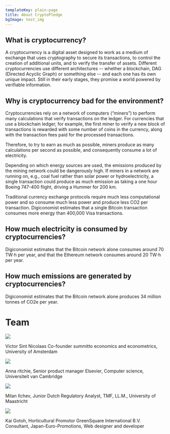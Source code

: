 ```yaml
---
templateKey: plain-page
title: About CryptoPledge
bgImage: test_img
---
```

## What is cryptocurrency?

A cryptocurrency is a digital asset designed to work as a medium of exchange that uses cryptography to secure its transactions, to control the creation of additional units, and to verify the transfer of assets. Different cryptocurrencies use different architectures -- whether a blockchain, DAG (Directed Acyclic Graph) or something else -- and each one has its own unique impact. Still in their early stages, they promise a world powered by verifiable information.

## Why is cryptocurrency bad for the environment?

Cryptocurrencies rely on a network of computers (“miners”) to perform many calculations that verify transactions on the ledger. For currencies that use a blockchain ledger, for example, the first miner to verify a new block of transactions is rewarded with some number of coins in the currency, along with the transaction fees paid for the processed transactions.

Therefore, to try to earn as much as possible, miners produce as many calculations per second as possible, and consequently consume a lot of electricity.

Depending on which energy sources are used, the emissions produced by the mining network could be dangerously high. If miners in a network are running on, e.g., coal fuel rather than solar power or hydroelectricity, a single transaction could produce as much emission as taking a one hour Boeing 747-400 flight, driving a Hummer for 200 km.

Traditional currency exchange protocols require much less computational power and so consume much less power and produce less CO2 per transaction. Digiconomist estimates that a single Bitcoin transaction consumes more energy than 400,000 Visa transactions.

## How much electricity is consumed by cryptocurrencies?

Digiconomist estimates that the Bitcoin network alone consumes around 70 TW⋅h per year, and that the Ethereum network consumes around 20 TW⋅h per year.

## How much emissions are generated by cryptocurrencies?

Digiconomist estimates that the Bitcoin network alone produces 34 million tonnes of CO2e per year.

# Team

![](/img/dest_1.jpg)

Victor Sint Nicolaas Co-founder summitto economics and econometrics, University of Amsterdam

![](/img/dest_2.jpg)

Anna ritchie, Senior product manager Elsevier, Computer science, Universiteit van Cambridge

![](/img/dest_3.jpg)

Milan Ilchev, Junior Dutch Regulatory Analyst, TMF, LL.M., University of Maastricht

![](/img/dest_4.jpg)

Kai Gotoh, Horticultural Promotor GreenSquare International B.V. Consultant, Japan-Euro-Promotions, Web designer and developer

